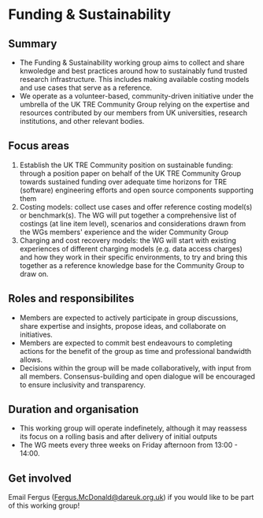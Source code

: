 # Funding & Sustainability

## Summary

- The Funding & Sustainability working group aims to collect and share knwoledge and best practices around how to sustainably fund trusted research infrastructure. This includes making available costing models and use cases that serve as a reference.
- We operate as a volunteer-based, community-driven initiative under the umbrella of the UK TRE Community Group relying on the expertise and resources contributed by our members from UK universities, research institutions, and other relevant bodies.

## Focus areas

1. Establish the UK TRE Community position on sustainable funding: through a position paper on behalf of the UK TRE Community Group towards sustained funding over adequate time horizons for TRE (software) engineering efforts and open source components supporting them
2. Costing models: collect use cases and offer reference costing model(s) or benchmark(s). The WG will put together a comprehensive list of costings (at line item level), scenarios and considerations drawn from the WGs members' experience and the wider Community Group
3. Charging and cost recovery models: the WG will start with existing experiences of different charging models (e.g. data access charges) and how they work in their specific environments, to try and bring this together as a reference knowledge base for the Community Group to draw on.

## Roles and responsibilites

- Members are expected to actively participate in group discussions, share expertise and insights, propose ideas, and collaborate on initiatives.
- Members are expected to commit best endeavours to completing actions for the benefit of the group as time and professional bandwidth allows.
- Decisions within the group will be made collaboratively, with input from all members. Consensus-building and open dialogue will be encouraged to ensure inclusivity and transparency.

## Duration and organisation

- This working group will operate indefinetely, although it may reassess its focus on a rolling basis and after delivery of initial outputs
- The WG meets every three weeks on Friday afternoon from 13:00 - 14:00.

## Get involved

Email Fergus (Fergus.McDonald@dareuk.org.uk) if you would like to be part of this working group!
